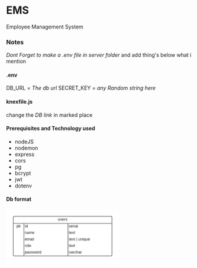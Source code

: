 # EMS
Employee Management System

### Notes
*Dont Forget to make a .env file in server folder*
and add thing's below what i mention
#### .env
 DB_URL = *The db url* 
 SECRET_KEY = *any Random string here*
#### knexfile.js
 change the *DB link* in marked place
 
#### Prerequisites and Technology used
- nodeJS
- nodemon
- express
- cors
- pg
- bcrypt
- jwt
- dotenv

#### Db format
<img src="https://github.com/Fazal2005/EMS/blob/main/Server/users-db.jpeg" length="640" width="305"/>
<img src="" length="640" width="305"/>
